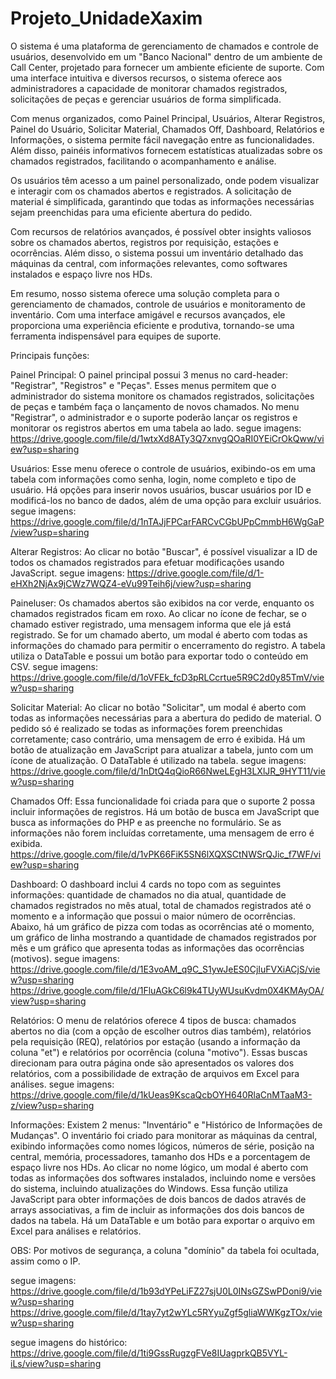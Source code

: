 # Projeto_UnidadeXaxim
O sistema é uma plataforma de gerenciamento de chamados e controle de usuários, desenvolvido em um "Banco Nacional" dentro de um ambiente de Call Center, projetado para fornecer um ambiente eficiente de suporte. Com uma interface intuitiva e diversos recursos, o sistema oferece aos administradores a capacidade de monitorar chamados registrados, solicitações de peças e gerenciar usuários de forma simplificada.

Com menus organizados, como Painel Principal, Usuários, Alterar Registros, Painel do Usuário, Solicitar Material, Chamados Off, Dashboard, Relatórios e Informações, o sistema permite fácil navegação entre as funcionalidades. Além disso, painéis informativos fornecem estatísticas atualizadas sobre os chamados registrados, facilitando o acompanhamento e análise.

Os usuários têm acesso a um painel personalizado, onde podem visualizar e interagir com os chamados abertos e registrados. A solicitação de material é simplificada, garantindo que todas as informações necessárias sejam preenchidas para uma eficiente abertura do pedido.

Com recursos de relatórios avançados, é possível obter insights valiosos sobre os chamados abertos, registros por requisição, estações e ocorrências. Além disso, o sistema possui um inventário detalhado das máquinas da central, com informações relevantes, como softwares instalados e espaço livre nos HDs.

Em resumo, nosso sistema oferece uma solução completa para o gerenciamento de chamados, controle de usuários e monitoramento de inventário. Com uma interface amigável e recursos avançados, ele proporciona uma experiência eficiente e produtiva, tornando-se uma ferramenta indispensável para equipes de suporte.

Principais funções:

Painel Principal:
O painel principal possui 3 menus no card-header: "Registrar", "Registros" e "Peças". Esses menus permitem que o administrador do sistema monitore os chamados registrados, solicitações de peças e também faça o lançamento de novos chamados. No menu "Registrar", o administrador e o suporte poderão lançar os registros e monitorar os registros abertos em uma tabela ao lado.
segue imagens:
https://drive.google.com/file/d/1wtxXd8ATy3Q7xnvgQOaRI0YEiCrOkQww/view?usp=sharing

Usuários:
Esse menu oferece o controle de usuários, exibindo-os em uma tabela com informações como senha, login, nome completo e tipo de usuário. Há opções para inserir novos usuários, buscar usuários por ID e modificá-los no banco de dados, além de uma opção para excluir usuários.
segue imagens:
https://drive.google.com/file/d/1nTAJjFPCarFARCvCGbUPpCmmbH6WgGaP/view?usp=sharing

Alterar Registros:
Ao clicar no botão "Buscar", é possível visualizar a ID de todos os chamados registrados para efetuar modificações usando JavaScript.
segue imagens:
https://drive.google.com/file/d/1-eHXh2NjAx9jCWz7WQZ4-eVu99Teih6j/view?usp=sharing

Paineluser:
Os chamados abertos são exibidos na cor verde, enquanto os chamados registrados ficam em roxo. Ao clicar no ícone de fechar, se o chamado estiver registrado, uma mensagem informa que ele já está registrado. Se for um chamado aberto, um modal é aberto com todas as informações do chamado para permitir o encerramento do registro. A tabela utiliza o DataTable e possui um botão para exportar todo o conteúdo em CSV.
segue imagens:
https://drive.google.com/file/d/1oVFEk_fcD3pRLCcrtue5R9C2d0y85TmV/view?usp=sharing

Solicitar Material:
Ao clicar no botão "Solicitar", um modal é aberto com todas as informações necessárias para a abertura do pedido de material. O pedido só é realizado se todas as informações forem preenchidas corretamente; caso contrário, uma mensagem de erro é exibida. Há um botão de atualização em JavaScript para atualizar a tabela, junto com um ícone de atualização. O DataTable é utilizado na tabela.
segue imagens:
https://drive.google.com/file/d/1nDtQ4qQioR66NweLEgH3LXlJR_9HYT11/view?usp=sharing

Chamados Off:
Essa funcionalidade foi criada para que o suporte 2 possa incluir informações de registros. Há um botão de busca em JavaScript que busca as informações do PHP e as preenche no formulário. Se as informações não forem incluídas corretamente, uma mensagem de erro é exibida.
https://drive.google.com/file/d/1vPK66FiK5SN6lXQXSCtNWSrQJic_f7WF/view?usp=sharing

Dashboard:
O dashboard inclui 4 cards no topo com as seguintes informações: quantidade de chamados no dia atual, quantidade de chamados registrados no mês atual, total de chamados registrados até o momento e a informação que possui o maior número de ocorrências. Abaixo, há um gráfico de pizza com todas as ocorrências até o momento, um gráfico de linha mostrando a quantidade de chamados registrados por mês e um gráfico que apresenta todas as informações das ocorrências (motivos).
segue imagens:
https://drive.google.com/file/d/1E3voAM_q9C_S1ywJeES0CjIuFVXiACjS/view?usp=sharing
https://drive.google.com/file/d/1FluAGkC6l9k4TUyWUsuKvdm0X4KMAyOA/view?usp=sharing

Relatórios:
O menu de relatórios oferece 4 tipos de busca: chamados abertos no dia (com a opção de escolher outros dias também), relatórios pela requisição (REQ), relatórios por estação (usando a informação da coluna "et") e relatórios por ocorrência (coluna "motivo"). Essas buscas direcionam para outra página onde são apresentados os valores dos relatórios, com a possibilidade de extração de arquivos em Excel para análises.
segue imagens:
https://drive.google.com/file/d/1kUeas9KscaQcbOYH640RlaCnMTaaM3-z/view?usp=sharing

Informações:
Existem 2 menus: "Inventário" e "Histórico de Informações de Mudanças". O inventário foi criado para monitorar as máquinas da central, exibindo informações como nomes lógicos, números de série, posição na central, memória, processadores, tamanho dos HDs e a porcentagem de espaço livre nos HDs. Ao clicar no nome lógico, um modal é aberto com todas as informações dos softwares instalados, incluindo nome e versões do sistema, incluindo atualizações do Windows. Essa função utiliza JavaScript para obter informações de dois bancos de dados através de arrays associativas, a fim de incluir as informações dos dois bancos de dados na tabela. Há um DataTable e um botão para exportar o arquivo em Excel para análises e relatórios.

OBS: Por motivos de segurança, a coluna "domínio" da tabela foi ocultada, assim como o IP.

segue imagens:
https://drive.google.com/file/d/1b93dYPeLiFZ27sjU0L0INsGZSwPDoni9/view?usp=sharing
https://drive.google.com/file/d/1tay7yt2wYLc5RYyuZgf5gliaWWKgzTOx/view?usp=sharing

segue imagens do histórico:
https://drive.google.com/file/d/1ti9GssRugzgFVe8IUagprkQB5VYL-iLs/view?usp=sharing

